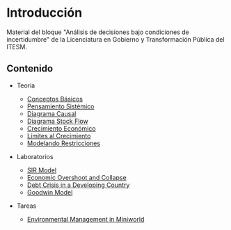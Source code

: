 # Introducción

Material del bloque "Análisis de decisiones bajo condiciones de incertidumbre" de la Licenciatura en Gobierno y Transformación Pública del ITESM.

## Contenido
* Teoría
    - [Conceptos Básicos](./teoria/conceptos_basicos.html)
    - [Pensamiento Sistémico](./teoria/system_thinking.html)
    - [Diagrama Causal](./teoria/diagrama_causal.html)
    - [Diagrama Stock Flow](./teoria/stock_flow_diagram.html)
    - [Crecimiento Económico](./teoria/crecimiento_economico.html)
    - [Límites al Crecimiento](./teoria/limites_crecimiento.html)
    - [Modelando Restricciones](./teoria/modelando_restricciones.html)

* Laboratorios
    - [SIR Model](./laboratorios/sir.html)
    - [Economic Overshoot and Collapse](./laboratorios/overshoot_and_collapse.html)
    - [Debt Crisis in a Developing Country](./laboratorios/debt_and_crisis.html)
    - [Goodwin Model](./laboratorios/goodwin_model.html)

* Tareas
    - [Environmental Management in Miniworld](./laboratorios/environmental_management.html)
